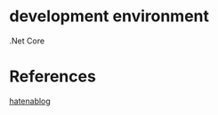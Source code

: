 # development environment
.Net Core

# References
[hatenablog](https://tokuty.hatenablog.com/entry/2021/08/28/C%23__NET_dockerで環境構築)
